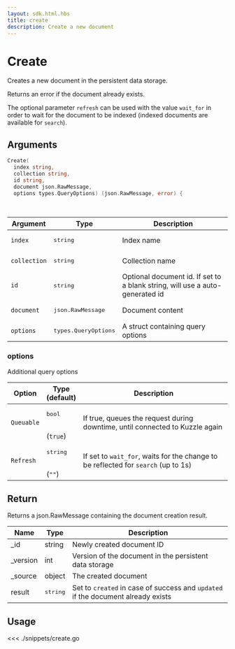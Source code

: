 ```yaml
---
layout: sdk.html.hbs
title: create
description: Create a new document
---
```


# Create

Creates a new document in the persistent data storage.

Returns an error if the document already exists.

The optional parameter `refresh` can be used with the value `wait_for` in order to wait for the document to be indexed (indexed documents are available for `search`).

## Arguments

```go
Create(
  index string,
  collection string,
  id string,
  document json.RawMessage,
  options types.QueryOptions) (json.RawMessage, error) {
```

<br/>

| Argument     | Type                          | Description                                                                  |
| ------------ | ----------------------------- | ---------------------------------------------------------------------------- |
| `index`      | <pre>string</pre>             | Index name                                                                   |
| `collection` | <pre>string</pre>             | Collection name                                                              |
| `id`         | <pre>string</pre>             | Optional document id. If set to a blank string, will use a auto-generated id |
| `document`   | <pre>json.RawMessage</pre>    | Document content                                                             |
| `options`    | <pre>types.QueryOptions</pre> | A struct containing query options                                            |

### options

Additional query options

| Option     | Type<br/>(default)           | Description                                                                        |
| ---------- | ---------------------------- | ---------------------------------------------------------------------------------- |
| `Queuable` | <pre>bool</pre><br/>(`true`) | If true, queues the request during downtime, until connected to Kuzzle again       |
| `Refresh`  | <pre>string</pre><br/>(`""`) | If set to `wait_for`, waits for the change to be reflected for `search` (up to 1s) | `` |

## Return

Returns a json.RawMessage containing the document creation result.

| Name      | Type              | Description                                                                      |
| --------- | ----------------- | -------------------------------------------------------------------------------- |
| \_id      | string            | Newly created document ID                                                        |
| \_version | int               | Version of the document in the persistent data storage                           |
| \_source  | object            | The created document                                                             |
| result    | <pre>string</pre> | Set to `created` in case of success and `updated` if the document already exists |

## Usage

<<< ./snippets/create.go
